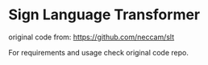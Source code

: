 # Sign Language Transformer
original code from: https://github.com/neccam/slt

For requirements and usage check original code repo.
